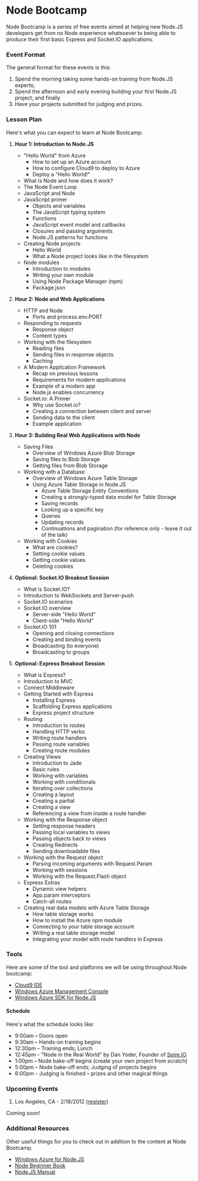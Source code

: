 # Node Bootcamp

Node Bootcamp is a series of free events aimed at helping new Node.JS developers get from
no Node experience whatsoever to being able to produce their first basic Express and Socket.IO applications.

### Event Format

The general format for these events is this:

1. Spend the morning taking some hands-on training from Node.JS experts;
2. Spend the afternoon and early evening building your first Node.JS project; and finally
3. Have your projects submitted for judging and prizes.

### Lesson Plan

Here's what you can expect to learn at Node Bootcamp:

1. __Hour 1: Introduction to Node.JS__
    * "Hello World" from Azure
        * How to set up an Azure account
        * How to configure Cloud9 to deploy to Azure
        * Deploy a "Hello World!"
    * What is Node and how does it work?
    * The Node Event Loop 
    * JavaScript and Node
    * JavaScript primer
        * Objects and variables
        * The JavaScript typing system
        * Functions
        * JavaScript event model and callbacks
        * Closures and passing arguments
        * Node.JS patterns for functions
    * Creating Node projects
        * Hello World
        * What a Node project looks like in the filesystem
    * Node modules
        * Introduction to modules
        * Writing your own module
        * Using Node Package Manager (npm)
        * Package.json
    
2. __Hour 2: Node and Web Applications__
    * HTTP and Node
        * Ports and process.env.PORT 
    * Responding to requests
        * Response object
        * Content types
    * Working with the filesystem
        * Reading files
        * Sending files in response objects
        * Caching
    * A Modern Application Framework
        * Recap on previous lessons
        * Requirements for modern applications
        * Example of a modern app
        * Node.js enables concurrency
    * Socket.io: A Primer
        * Why use Socket.io?
        * Creating a connection between client and server
        * Sending data to the client
        * Example application

3. __Hour 3: Building Real Web Applications with Node__
    * Saving Files
        * Overview of Windows Azure Blob Storage 
        * Saving files to Blob Storage
        * Getting files from Blob Storage
    * Working with a Database
        * Overview of Windows Azure Table Storage
        * Using Azure Table Storage in Node.JS
            * Azure Table Storage Entity Conventions
            * Creating a strongly-typed data model for Table Storage
            * Saving records
            * Looking up a specific key
            * Queries
            * Updating records
            * Continuations and pagination (for reference only - leave it out of the talk)
    * Working with Cookies
        * What are cookies?
        * Setting cookie values
        * Getting cookie values
        * Deleting cookies

4. __Optional: Socket.IO Breakout Session__
    * What is Socket.IO?
    * Introduction to WebSockets and Server-push
    * Socket.IO scenarios
    * Socket.IO overview
        * Server-side "Hello World"
        * Client-side "Hello World"
    * Socket.IO 101
        * Opening and closing connections
        * Creating and binding events
        * Broadcasting (to everyone)
        * Broadcasting to groups

5. __Optional: Express Breakout Session__
    * What is Express?
    * Introduction to MVC
    * Connect Middleware
    * Getting Started with Express
        * Installing Express
        * Scaffolding Express applications
        * Express project structure
    * Routing
        * Introduction to routes
        * Handling HTTP verbs
        * Writing route handlers
        * Passing route variables
        * Creating route modules
    * Creating Views
        * Introduction to Jade
        * Basic rules
        * Working with variables
        * Working with conditionals
        * Iterating over collections
        * Creating a layout
        * Creating a partial
        * Creating a view
        * Referencing a view from inside a route handler
    * Working with the Response object
        * Setting response headers
        * Passing local variables to views
        * Passing objects back to views
        * Creating Redirects
        * Sending downloadable files
    * Working with the Request object
        * Parsing incoming arguments with Request.Param
        * Working with sessions
        * Working with the Request.Flash object
    * Express Extras
        * Dynamic view helpers
        * App.param interceptors
        * Catch-all routes
    * Creating real data models with Azure Table Storage
        * How table storage works
        * How to install the Azure npm module
        * Connecting to your table storage account
        * Writing a real table storage model
        * Integrating your model with route handlers in Express


### Tools
Here are some of the tool and platforms we will be using throughout Node bootcamp:

* [Cloud9 IDE](http://www.cloud9ide.com/ "Cloud9 IDE")
* [Windows Azure Management Console](http://windows.azure.com/ "Windows Azure Console")
* [Windows Azure SDK for Node.JS](https://github.com/WindowsAzure/azure-sdk-for-node "Windows Azure SDK for Node.JS")

#### Schedule
Here's what the schedule looks like:

* 9:00am – Doors open
* 9:30am – Hands-on training begins
* 12:30pm – Training ends; Lunch
* 12:45pm - "Node in the Real World" by Dan Yoder, Founder of [Spire.IO](http://www.spire.io/)
* 1:00pm – Node bake-off begins (create your own project from scratch)
* 5:00pm – Node bake-off ends; Judging of projects begins
* 6:00pm -  Judging is finished – prizes and other magical things


### Upcoming Events

1. Los Angeles, CA - 2/18/2012 ([register](http://nodejs.eventbrite.com/ "Node Bootcamp Los Angeles"))

Coming soon!

### Additional Resources
Other useful things for you to check out in addition to the content at Node Bootcamp.

* [Windows Azure for Node.JS](https://www.windowsazure.com/en-us/develop/nodejs/ "Windows Azure Node.JS Developer Center")
* [Node Beginner Book](http://nodebeginner.org "The Node Beginner Book")
* [Node.JS Manual](http://nodemanual.org/latest/ "Community-driven Node.JS Guide and Manual")